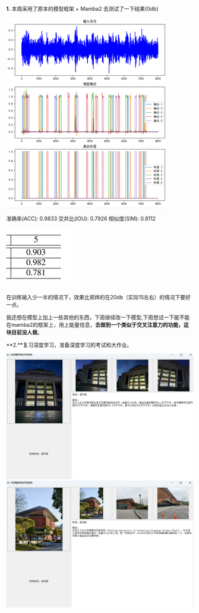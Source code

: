 **1.** 本周采用了原本的模型框架 + Mamba2 去测试了一下结果(0db)

<img src="./images/%7B2E472356-A2CF-491B-9428-68D24276EBA9%7D.png" alt="{2E472356-A2CF-491B-9428-68D24276EBA9}" style="zoom:50%;" />

准确率(ACC): 0.9833
交并比(IOU): 0.7926
相似度(SIM): 0.9112

![{5951F901-AA05-402F-892D-65A6C04ACEA7}](./images/%7B5951F901-AA05-402F-892D-65A6C04ACEA7%7D.png)

在训练输入少一半的情况下，效果比郑烨的在20db（实际15左右）的情况下要好一点。

我还想在模型上加上一些其他的东西，下周继续改一下模型,下周想试一下能不能在mamba2的框架上，用上能量信息，**去做到一个类似于交叉注意力的功能，这块目前没人做**。

**2.**复习深度学习，准备深度学习的考试和大作业。

<img src="./images/%7B9C8951C1-F3D8-4F90-A9E7-609D84296D13%7D-1746347177928-6.png" alt="{9C8951C1-F3D8-4F90-A9E7-609D84296D13}" style="zoom:50%;" />

<img src="./images/%7BC1C62E5A-A0C7-4D97-B5D9-8357074457B7%7D-1746347192483-9.png" alt="{C1C62E5A-A0C7-4D97-B5D9-8357074457B7}" style="zoom:50%;" />